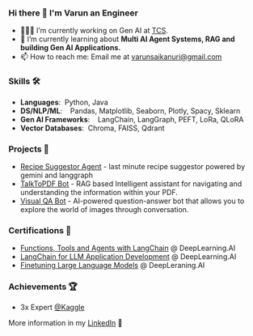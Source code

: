 ### Hi there 👋 I'm Varun an Engineer

- 👨🏻‍💻 I’m currently working on Gen AI at [TCS](https://www.tcs.com/).
- 🔬 I’m currently learning about <b>Multi AI Agent Systems, RAG and building Gen AI Applications.</b>
- 📫 How to reach me: Email me at varunsaikanuri@gmail.com

### Skills 🛠️
- **Languages**:&nbsp;                         Python, Java
- **DS/NLP/ML**:  &nbsp;&nbsp;                 Pandas, Matplotlib, Seaborn, Plotly, Spacy, Sklearn
- **Gen AI Frameworks**:&nbsp;&nbsp;&nbsp;&nbsp;LangChain, LangGraph, PEFT, LoRa, QLoRA
- **Vector Databases**:&nbsp; Chroma, FAISS, Qdrant

### Projects 🐾
- [Recipe Suggestor Agent](https://github.com/varunsai-k/RecipeSuggestorAgent) - last minute recipe suggestor powered by gemini and langgraph
- [TalkToPDF Bot](https://github.com/varunsai-k/TalkToPDF) - RAG based Intelligent assistant for navigating and understanding the information within your PDF.
- [Visual QA Bot](https://github.com/varunsai-k/Visual-QA-Bot) - AI-powered question-answer bot that allows you to explore the world of images through conversation.

### Certifications 📜
- [Functions, Tools and Agents with LangChain](https://learn.deeplearning.ai/accomplishments/f27787f8-27f3-4f95-a589-17e580aefc7d?usp=sharing) @ DeepLearning.AI
- [LangChain for LLM Application Development](https://learn.deeplearning.ai/accomplishments/f720ebf5-6730-4056-b670-47d55b8cfd4f?usp=sharing) @ DeepLearning.AI
- [Finetuning Large Language Models](https://learn.deeplearning.ai/accomplishments/82c0ed1c-8f0b-4765-8099-3f53444bf23b?usp=sharing) @ DeepLeraning.AI

### Achievements 🏆
- 3x Expert [@Kaggle](https://www.kaggle.com/varunsaikanuri)

More information in my [LinkedIn](https://www.linkedin.com/in/varun-sai-kanuri-089b34226/) 🚀
 
